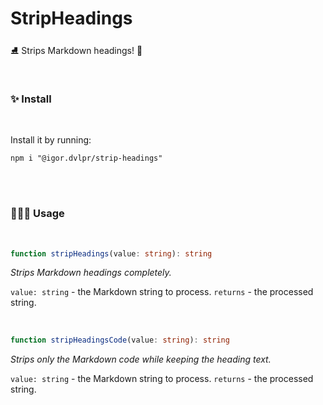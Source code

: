 # StripHeadings

⛸ Strips Markdown headings! 🏹

<br>

### ✨ Install

<br>

Install it by running:

```shell
npm i "@igor.dvlpr/strip-headings"
```

<br>
<br>

### 🕵🏼‍♂️ Usage

<br>

```ts
function stripHeadings(value: string): string
```

_Strips Markdown headings completely._

`value: string` - the Markdown string to process.
`returns` - the processed string.

<br>

```ts
function stripHeadingsCode(value: string): string
```

_Strips only the Markdown code while keeping the heading text._

`value: string` - the Markdown string to process.
`returns` - the processed string.
